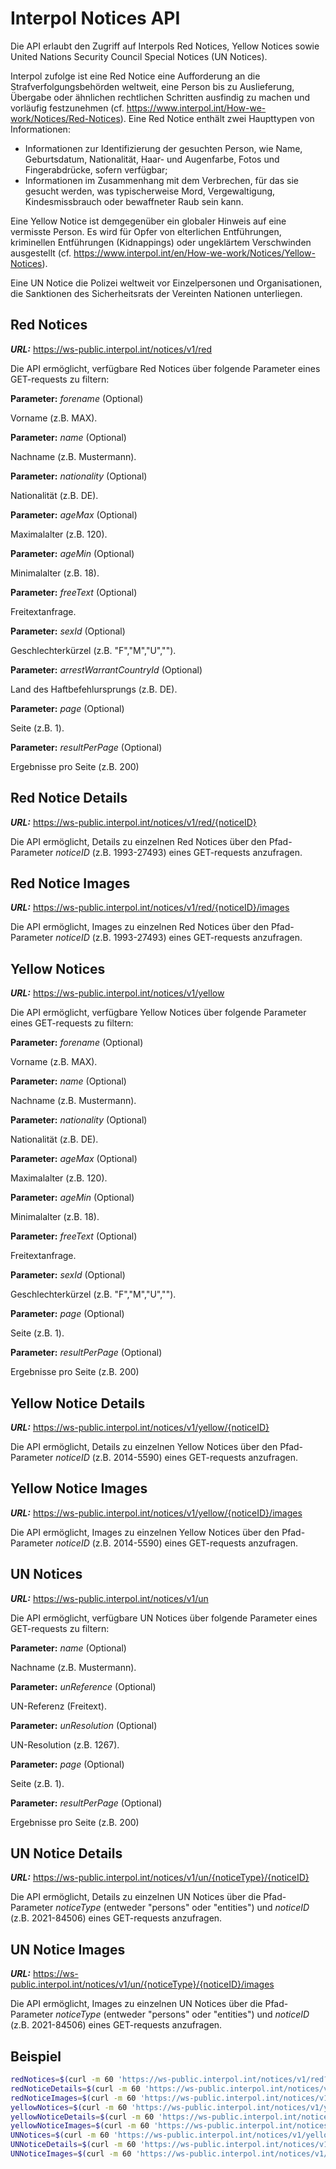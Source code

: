 # Interpol Notices API

Die API erlaubt den Zugriff auf Interpols Red Notices, Yellow Notices sowie United Nations Security Council Special Notices (UN Notices).

Interpol zufolge ist eine Red Notice eine Aufforderung an die Strafverfolgungsbehörden weltweit, eine Person bis zu Auslieferung, Übergabe oder ähnlichen rechtlichen Schritten ausfindig zu machen und vorläufig festzunehmen (cf. https://www.interpol.int/How-we-work/Notices/Red-Notices). 
Eine Red Notice enthält zwei Haupttypen von Informationen: 
* Informationen zur Identifizierung der gesuchten Person, wie Name, Geburtsdatum, Nationalität, Haar- und Augenfarbe, Fotos und Fingerabdrücke, sofern verfügbar; 
* Informationen im Zusammenhang mit dem Verbrechen, für das sie gesucht werden, was typischerweise Mord, Vergewaltigung, Kindesmissbrauch oder bewaffneter Raub sein kann. 

Eine Yellow Notice ist demgegenüber ein globaler Hinweis auf eine vermisste Person. Es wird für Opfer von elterlichen Entführungen, kriminellen Entführungen (Kidnappings) oder ungeklärtem Verschwinden ausgestellt (cf. https://www.interpol.int/en/How-we-work/Notices/Yellow-Notices).

Eine UN Notice die Polizei weltweit vor Einzelpersonen und Organisationen, die Sanktionen des Sicherheitsrats der Vereinten Nationen unterliegen.


## Red Notices


***URL:*** https://ws-public.interpol.int/notices/v1/red


Die API ermöglicht, verfügbare Red Notices über folgende Parameter eines GET-requests zu filtern:


**Parameter:** *forename*  (Optional)

Vorname (z.B. MAX).


**Parameter:** *name*  (Optional)

Nachname (z.B. Mustermann).


**Parameter:** *nationality*  (Optional)

Nationalität (z.B. DE).


**Parameter:** *ageMax*  (Optional)

Maximalalter (z.B. 120).


**Parameter:** *ageMin*  (Optional)

Minimalalter (z.B. 18).


**Parameter:** *freeText*  (Optional)

Freitextanfrage.


**Parameter:** *sexId*  (Optional)

Geschlechterkürzel (z.B. "F","M","U","").


**Parameter:** *arrestWarrantCountryId*  (Optional)

Land des Haftbefehlursprungs (z.B. DE).


**Parameter:** *page*  (Optional)

Seite (z.B. 1).


**Parameter:** *resultPerPage*  (Optional)

Ergebnisse pro Seite (z.B. 200)


## Red Notice Details

***URL:*** https://ws-public.interpol.int/notices/v1/red/{noticeID}


Die API ermöglicht, Details zu einzelnen Red Notices über den Pfad-Parameter *noticeID* (z.B. 1993-27493) eines GET-requests anzufragen.


## Red Notice Images

***URL:*** https://ws-public.interpol.int/notices/v1/red/{noticeID}/images


Die API ermöglicht, Images zu einzelnen Red Notices über den Pfad-Parameter *noticeID* (z.B. 1993-27493) eines GET-requests anzufragen.


## Yellow Notices


***URL:*** https://ws-public.interpol.int/notices/v1/yellow

Die API ermöglicht, verfügbare Yellow Notices über folgende Parameter eines GET-requests zu filtern:


**Parameter:** *forename*  (Optional)

Vorname (z.B. MAX).


**Parameter:** *name*  (Optional)

Nachname (z.B. Mustermann).


**Parameter:** *nationality*  (Optional)

Nationalität (z.B. DE).


**Parameter:** *ageMax*  (Optional)

Maximalalter (z.B. 120).


**Parameter:** *ageMin*  (Optional)

Minimalalter (z.B. 18).


**Parameter:** *freeText*  (Optional)

Freitextanfrage.


**Parameter:** *sexId*  (Optional)

Geschlechterkürzel (z.B. "F","M","U","").


**Parameter:** *page*  (Optional)

Seite (z.B. 1).


**Parameter:** *resultPerPage*  (Optional)

Ergebnisse pro Seite (z.B. 200)


## Yellow Notice Details

***URL:*** https://ws-public.interpol.int/notices/v1/yellow/{noticeID}


Die API ermöglicht, Details zu einzelnen Yellow Notices über den Pfad-Parameter *noticeID* (z.B. 2014-5590) eines GET-requests anzufragen.


## Yellow Notice Images

***URL:*** https://ws-public.interpol.int/notices/v1/yellow/{noticeID}/images


Die API ermöglicht, Images zu einzelnen Yellow Notices über den Pfad-Parameter *noticeID* (z.B. 2014-5590) eines GET-requests anzufragen.



## UN Notices


***URL:*** https://ws-public.interpol.int/notices/v1/un

Die API ermöglicht, verfügbare UN Notices über folgende Parameter eines GET-requests zu filtern:


**Parameter:** *name*  (Optional)

Nachname (z.B. Mustermann).


**Parameter:** *unReference*  (Optional)

UN-Referenz (Freitext).


**Parameter:** *unResolution*  (Optional)

UN-Resolution (z.B. 1267).


**Parameter:** *page*  (Optional)

Seite (z.B. 1).


**Parameter:** *resultPerPage*  (Optional)

Ergebnisse pro Seite (z.B. 200)


## UN Notice Details

***URL:*** https://ws-public.interpol.int/notices/v1/un/{noticeType}/{noticeID}


Die API ermöglicht, Details zu einzelnen UN Notices über die Pfad-Parameter *noticeType* (entweder "persons" oder "entities") und *noticeID* (z.B. 2021-84506) eines GET-requests anzufragen.


## UN Notice Images

***URL:*** https://ws-public.interpol.int/notices/v1/un/{noticeType}/{noticeID}/images


Die API ermöglicht, Images zu einzelnen UN Notices über die Pfad-Parameter *noticeType* (entweder "persons" oder "entities") und *noticeID* (z.B. 2021-84506) eines GET-requests anzufragen.


## Beispiel

```bash
redNotices=$(curl -m 60 'https://ws-public.interpol.int/notices/v1/red?nationality=DE')
redNoticeDetails=$(curl -m 60 'https://ws-public.interpol.int/notices/v1/red/1993-27493')
redNoticeImages=$(curl -m 60 'https://ws-public.interpol.int/notices/v1/red/1993-27493/images')
yellowNotices=$(curl -m 60 'https://ws-public.interpol.int/notices/v1/yellow?nationality=DE')
yellowNoticeDetails=$(curl -m 60 'https://ws-public.interpol.int/notices/v1/yellow/2014-5590')
yellowNoticeImages=$(curl -m 60 'https://ws-public.interpol.int/notices/v1/yellow/2014-5590/images')
UNNotices=$(curl -m 60 'https://ws-public.interpol.int/notices/v1/yellow?nationality=DE')
UNNoticeDetails=$(curl -m 60 'https://ws-public.interpol.int/notices/v1/un/persons/2021-84506')
UNNoticeImages=$(curl -m 60 'https://ws-public.interpol.int/notices/v1/un/persons/2021-84506/images')
```
